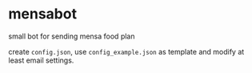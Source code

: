 mensabot
========

small bot for sending mensa food plan

create `config.json`, use `config_example.json` as template and modify at least email settings.